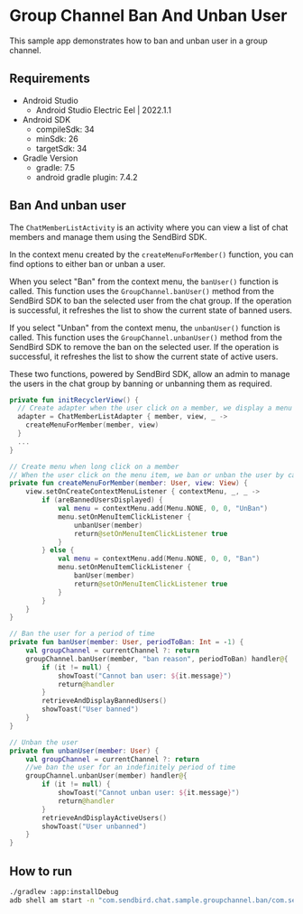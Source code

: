 # Group Channel Ban And Unban User

This sample app demonstrates how to ban and unban user in a group channel.

## Requirements
+ Android Studio
  + Android Studio Electric Eel | 2022.1.1
+ Android SDK
    + compileSdk: 34
    + minSdk: 26
    + targetSdk: 34
+ Gradle Version
    + gradle: 7.5
    + android gradle plugin: 7.4.2

## Ban And unban user

The `ChatMemberListActivity` is an activity where you can view a list of chat members and manage them using the SendBird SDK.

In the context menu created by the `createMenuForMember()` function, you can find options to either ban or unban a user.

When you select "Ban" from the context menu, the `banUser()` function is called. This function uses the `GroupChannel.banUser()` method from the SendBird SDK to ban the selected user from the chat group. If the operation is successful, it refreshes the list to show the current state of banned users.

If you select "Unban" from the context menu, the `unbanUser()` function is called. This function uses the `GroupChannel.unbanUser()` method from the SendBird SDK to remove the ban on the selected user. If the operation is successful, it refreshes the list to show the current state of active users.

These two functions, powered by SendBird SDK, allow an admin to manage the users in the chat group by banning or unbanning them as required.

```kotlin
private fun initRecyclerView() {
  // Create adapter when the user click on a member, we display a menu to ban or unban the user
  adapter = ChatMemberListAdapter { member, view, _ ->
    createMenuForMember(member, view)
  }
  ...
}

// Create menu when long click on a member
// When the user click on the menu item, we ban or unban the user by calling GroupChannel.banUser() or GroupChannel.unbanUser()
private fun createMenuForMember(member: User, view: View) {
    view.setOnCreateContextMenuListener { contextMenu, _, _ ->
        if (areBannedUsersDisplayed) {
            val menu = contextMenu.add(Menu.NONE, 0, 0, "UnBan")
            menu.setOnMenuItemClickListener {
                unbanUser(member)
                return@setOnMenuItemClickListener true
            }
        } else {
            val menu = contextMenu.add(Menu.NONE, 0, 0, "Ban")
            menu.setOnMenuItemClickListener {
                banUser(member)
                return@setOnMenuItemClickListener true
            }
        }
    }
}

// Ban the user for a period of time
private fun banUser(member: User, periodToBan: Int = -1) {
    val groupChannel = currentChannel ?: return
    groupChannel.banUser(member, "ban reason", periodToBan) handler@{
        if (it != null) {
            showToast("Cannot ban user: ${it.message}")
            return@handler
        }
        retrieveAndDisplayBannedUsers()
        showToast("User banned")
    }
}

// Unban the user
private fun unbanUser(member: User) {
    val groupChannel = currentChannel ?: return
    //we ban the user for an indefinitely period of time
    groupChannel.unbanUser(member) handler@{
        if (it != null) {
            showToast("Cannot unban user: ${it.message}")
            return@handler
        }
        retrieveAndDisplayActiveUsers()
        showToast("User unbanned")
    }
}
```

## How to run
``` bash
./gradlew :app:installDebug
adb shell am start -n "com.sendbird.chat.sample.groupchannel.ban/com.sendbird.chat.sample.groupchannel.ban.base.SplashActivity" -a android.intent.action.MAIN -c android.intent.category.LAUNCHER --splashscreen-show-icon
```
